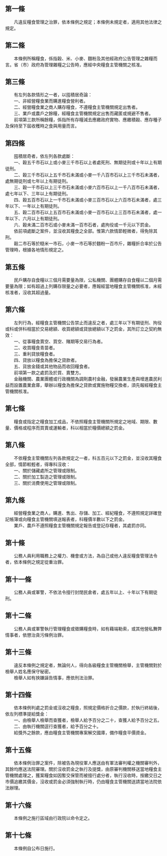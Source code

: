 第一條 
-------
　　凡違反糧食管理之治罪，依本條例之規定；本條例未規定者，適用其他法律之規定。  


第二條 
-------
　　本條例所稱糧食，係指穀、米、小麥、麵粉及其他經政府公告管理之雜糧而言。省（市）政府為管理雜糧之公告時，應經中央糧食主管機關之核准。  


第三條 
-------
　　有左列各款情形之一者，以囤積居奇論：  
　　一、非經營糧食業而購進糧食營利者。  
　　二、經營糧食業之商人購存糧食，不遵糧食主管機關規定出售者。  
　　三、業戶或農戶之餘糧，經糧食主管機關規定出售而藏匿或規避不售者。  
　　前項第三款所稱餘糧，係指所有存糧減去應繳政府實物、應繳積穀、應存種子及保持至下屆收穫時之食與用量而言。  


第四條 
-------
　　囤積居奇者，依左列各款處斷：  
　　一、穀五千市石以上或小麥三千市石以上者處死刑、無期徒刑或十年以上有期徒刑。  
　　二、穀三千市石以上五千市石未滿或小麥一千八百市石以上三千市石未滿者，處無期徒刑或七年以上有期徒刑。  
　　三、穀一千市石以上三千市石未滿或小麥六百市石以上一千八百市石未滿者，處七年以下、三年以上有期徒刑。  
　　四、穀五百市石以上一千市石未滿或小麥三百市石以上六百市石未滿者，處三年以下、一年以上有期徒刑。  
　　五、穀二百市石以上五百市石未滿或小麥一百市石以上三百市石未滿者，處一年以下、六月以上有期徒刑。  
　　六、穀未滿二百市石或小麥未滿一百市石者，處拘役或一千元以下罰金。  
　　依前項處斷之案件，並沒收其糧食之全部。惟第六款情節輕微者，得免除其刑。  
　　穀二市石等於糙米一市石，小麥一市石等於麵粉一百市斤，雜糧折合率於公告管理時，根據各地情形規定之。  


第五條 
-------
　　民戶購存自食糧以三個月需要量為限，公私機關、團體購存自食糧以二個月需要量為限；如有超過上列購存限量之必要者，應報經當地糧食主管機關核准，未經核准者，沒收其超過量。  


第六條 
-------
　　左列行為，經糧食主管機關公告禁止而違反之者，處三年以下有期徒刑、拘役或科或併科相當於交易總額、收買總額或貸放總額以下之罰金，其所訂立之契約無效：  
　　一、從事糧食賣空、買空、賭期等交易行為者。  
　　二、收買糧食青苗者。  
　　三、重利貸放糧食者。  
　　四、貸放以糧食為擔保之貸款者。  
　　五、貨放金錢或其他物品而收回糧食者。  
　　前項第一款之處罰及於買、賣雙方。  
　　金融機關、農業團體或行政機關為調劑農村金融，發展農業生產與增進農民利益而設置農業倉庫，舉辦以糧食為擔保之貸款或實施物糧交換者，須先報經糧食主管機關核准。  


第七條 
-------
　　糧食或指定之糧食加工成品，不依照糧食主管機關所規定之地域、期限、數量、價格或程序而買賣或運輸者，科以相當於糧價總額之罰金。  


第八條 
-------
　　不依糧食主管機關左列各款規定之一者，科五百元以下之罰金，並沒收其糧食全部，情節較輕者，得專科沒收：  
　　一、關於儲藏處所之管理或限制。  
　　二、關於加工製造之管理或限制。  
　　三、關於消費使用之管理或限制。  


第九條 
-------
　　經營糧食業之商人，購進、售出、存儲、加工、經紀糧食，不遵照規定詳確登記帳簿或向糧食主管機關填送報表者，科糧價半數以下之罰金。  
　　業戶、農戶不遵照糧食主管機關規定報告或登記存糧者，其處罰亦同。  


第十條 
-------
　　公務人員利用職務上之權力、機會或方法，為自己或他人違反糧食管理法令者，依本條例之規定從重治罪。  


第十一條 
---------
　　公務人員或軍警，不依法令擅行封閉民倉者，處五年以上、十年以下有期徒刑。  


第十二條 
---------
　　公務人員或軍警執行管理糧食或徵購糧食時，如有藉端勒索，或其他營私舞弊情事者，依懲治貪污條例治罪。  


第十三條 
---------
　　違反本條例之規定者，無論何人，得向各級糧食主管機關檢舉，主管機關對於檢舉人姓名應保守秘密。  
　　檢舉人如有挾嫌誣告情事，應依刑法治罪。  


第十四條 
---------
　　依本條例判處之罰金或沒收之糧食，照規定價格折合之價款，於執行終結後，依左列標準提給獎金：  
　　一、由檢舉人檢舉而查獲者，檢舉人給予百分之二十，查獲人給予百分之五。  
　　二、由執行機關逕行查獲者，給予百分之十。  
　　給獎外之餘款，應由糧食主管機關專案解交國庫，備作糧食平價資金。  


第十五條 
---------
　　依本條例治罪之案件，除被告為現役軍人應送由有軍法審判權之機關審判外，其餘均應送法院審理。關於沒收罰金之執行及提獎，由原審判機關移送當地糧食主管機關處理之，獲案糧食如因暫交保管而被擅行處分者，執行沒收時，按繳交日之市價追繳其價金，沒收或罰金必須強制執行時，仍由糧食主管機關送請當地法院依法辦理。  


第十六條 
---------
　　本條例之施行區域由行政院以命令定之。  


第十七條 
---------
　　本條例自公布日施行。
